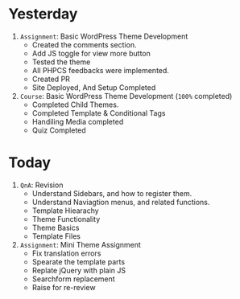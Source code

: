 
# Yesterday
1. `Assignment`: Basic WordPress Theme Development
    - Created the comments section.
    - Add JS toggle for view more button
    - Tested the theme
    - All PHPCS feedbacks were implemented.
    - Created PR
    - Site Deployed, And Setup Completed
2. `Course`: Basic WordPress Theme Development (`100%` completed)
    - Completed Child Themes.
    - Completed Template & Conditional Tags
    - Handiling Media completed
    - Quiz Completed

# Today
1. `QnA`: Revision
    - Understand Sidebars, and how to register them.
    - Understand Naviagtion menus, and related functions.
    - Template Hiearachy
    - Theme Functionality
    - Theme Basics
    - Template Files
2. `Assignment`: Mini Theme Assignment
    - Fix translation errors
    - Spearate the template parts
    - Replate jQuery with plain JS
    - Searchform replacement
    - Raise for re-review